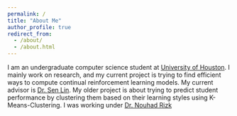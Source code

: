 ```yaml
---
permalink: /
title: "About Me"
author_profile: true
redirect_from: 
  - /about/
  - /about.html
---
```


I am an undergraduate computer science student at [University of Houston](https://www.uh.edu/nsm/computer-science/). I mainly work on research, and my current project is trying to find efficient ways to compute continual reinforcement learning models. My current advisor is [Dr. Sen Lin](https://slin70.github.io). My older project is about trying to predict student performance by clustering them based on their learning styles using K-Means-Clustering. I was working under [Dr. Nouhad Rizk](https://uh.edu/nouhadrizk/)

